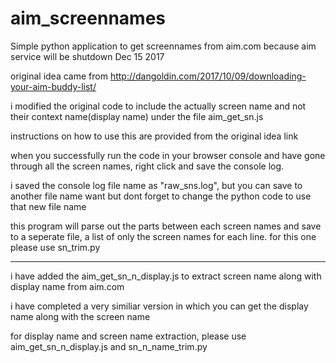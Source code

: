 # aim_screennames
Simple python application to get screennames from aim.com because aim service will be shutdown Dec 15 2017

original idea came from http://dangoldin.com/2017/10/09/downloading-your-aim-buddy-list/

i modified the original code to include the actually screen name and not their context name(display name) under the file aim_get_sn.js

instructions on how to use this are provided from the original idea link

when you successfully run the code in your browser console and have gone through all the screen names, right click and save the console log.

i saved the console log file name as "raw_sns.log", but you can save to another file name want but dont forget to change the python code to use that new file name

this program will parse out the parts between each screen names and save to a seperate file, a list of only the screen names for each line. for this one please use sn_trim.py

--------------------------------------------------------------------------------------------------

i have added the aim_get_sn_n_display.js to extract screen name along with display name from aim.com

i have completed a very similiar version in which you can get the display name along with the screen name

for display name and screen name extraction, please use aim_get_sn_n_display.js and sn_n_name_trim.py
